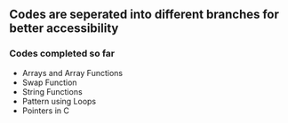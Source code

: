 ## Codes are seperated into different branches for better accessibility
### Codes completed so far
* Arrays and Array Functions
* Swap Function
* String Functions
* Pattern using Loops
* Pointers in C
